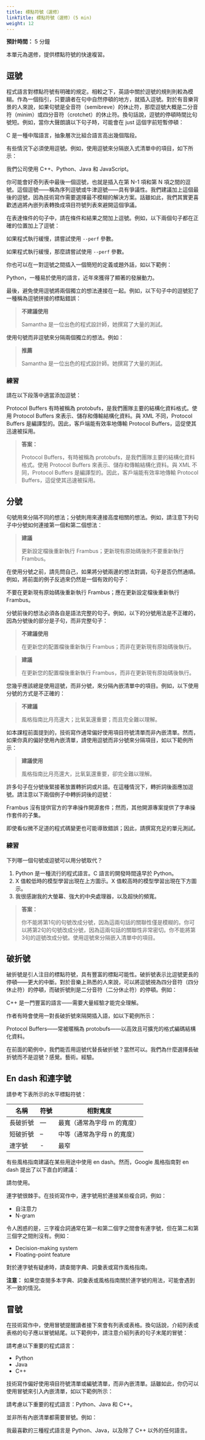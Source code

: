 ```yaml
---
title: 標點符號（選修）
linkTitle: 標點符號（選修）(5 min)
weight: 12
---
```


**預計時間：** 5 分鐘

本單元為選修，提供標點符號的快速複習。

## 逗號

程式語言對標點符號有明確的規定。相較之下，英語中關於逗號的規則則較為模糊。作為一個指引，只要讀者在句中自然停頓的地方，就插入逗號。對於有音樂背景的人來說，如果句號是全音符（semibreve）的休止符，那麼逗號大概是二分音符（minim）或四分音符（crotchet）的休止符。換句話說，逗號的停頓時間比句號短。例如，當你大聲朗讀以下句子時，可能會在 just 這個字前短暫停頓：

C 是一種中階語言，抽象層次比組合語言高出幾個階段。

有些情況下必須使用逗號。例如，使用逗號來分隔嵌入式清單中的項目，如下所示：

我們公司使用 C++、Python、Java 和 JavaScript。

你可能會好奇列表中最後一個逗號，也就是插入在第 N-1 項和第 N 項之間的逗號。這個逗號——稱為序列逗號或牛津逗號——具有爭議性。我們建議加上這個最後的逗號，因為技術寫作需要選擇最不模糊的解決方案。話雖如此，我們其實更喜歡透過將內嵌列表轉換成項目符號列表來避開這個爭議。

在表達條件的句子中，請在條件和結果之間加上逗號。例如，以下兩個句子都在正確的位置加上了逗號：

如果程式執行緩慢，請嘗試使用 `--perf` 參數。

如果程式執行緩慢，那麼請嘗試使用 `--perf` 參數。

你也可以在一對逗號之間插入一個簡短的定義或題外話，如以下範例：

Python，一種易於使用的語言，近年來獲得了顯著的發展動力。

最後，避免使用逗號將兩個獨立的想法連接在一起。例如，以下句子中的逗號犯了一種稱為逗號拼接的標點錯誤：

> **不建議使用**
>
> Samantha 是一位出色的程式設計師，她撰寫了大量的測試。

使用句號而非逗號來分隔兩個獨立的想法。例如：

> **推薦**
>
> Samantha 是一位出色的程式設計師。她撰寫了大量的測試。

### 練習

請在以下段落中適當添加逗號：

Protocol Buffers 有時被稱為 protobufs，是我們團隊主要的結構化資料格式。使用 Protocol Buffers 來表示、儲存和傳輸結構化資料。與 XML 不同，Protocol Buffers 是編譯型的。因此，客戶端能有效率地傳輸 Protocol Buffers，這促使其迅速被採用。

> **答案：**
>
> Protocol Buffers，有時被稱為 protobufs，是我們團隊主要的結構化資料格式。使用 Protocol Buffers 來表示、儲存和傳輸結構化資料。與 XML 不同，Protocol Buffers 是編譯型的。因此，客戶端能有效率地傳輸 Protocol Buffers，這促使其迅速被採用。

## 分號

句號用來分隔不同的想法；分號則用來連接高度相關的想法。例如，請注意下列句子中分號如何連接第一個和第二個想法：

> **建議**
>
> 更新設定檔後重新執行 Frambus；更新現有原始碼後則不要重新執行 Frambus。

在使用分號之前，請先問自己，如果將分號兩邊的想法對調，句子是否仍然通順。例如，將前面的例子反過來仍然是一個有效的句子：

不要在更新現有原始碼後重新執行 Frambus；應在更新設定檔後重新執行 Frambus。

分號前後的想法必須各自是語法完整的句子。例如，以下的分號用法是不正確的，因為分號後的部分是子句，而非完整句子：

> **不建議使用**
>
> 在更新您的配置檔後重新執行 Frambus；而非在更新現有原始碼後執行。

> **建議**
>
> 在更新您的配置檔後重新執行 Frambus，而非在更新現有原始碼後執行。

您幾乎應該總是使用逗號，而非分號，來分隔內嵌清單中的項目。例如，以下使用分號的方式是不正確的：

> **不建議**
>
> 風格指南比月亮還大；比氧氣還重要；而且完全難以理解。

如本課程前面提到的，技術寫作通常偏好使用項目符號清單而非內嵌清單。然而，如果你真的偏好使用內嵌清單，請使用逗號而非分號來分隔項目，如以下範例所示：

> **建議使用**
>
> 風格指南比月亮還大，比氧氣還重要，卻完全難以理解。

許多句子在分號後緊接著放置轉折詞或片語。在這種情況下，轉折詞後面應加逗號。請注意以下兩個例子中轉折詞後的逗號：

Frambus 沒有提供官方的字串操作開源套件；然而，其他開源專案提供了字串操作套件的子集。

即使看似微不足道的程式碼變更也可能導致錯誤；因此，請撰寫充足的單元測試。

### 練習

下列哪一個句號或逗號可以用分號取代？

1.  Python 是一種流行的程式語言。C 語言的開發時間遠早於 Python。
2.  X 值較低時的模型學習出現在上方圖示。X 值較高時的模型學習出現在下方圖示。
3.  我很感謝我的大螢幕、強大的中央處理器，以及超快的頻寬。

> **答案：**
>
> 你不能將第1句的句號改成分號，因為這兩句話的關聯性僅是模糊的。你可以將第2句的句號改成分號，因為這兩句話的關聯性非常密切。你不能將第3句的逗號改成分號。使用逗號來分隔嵌入清單中的項目。

## 破折號

破折號是引人注目的標點符號，具有豐富的標點可能性。破折號表示比逗號更長的停頓——更大的中斷。對於音樂上熟悉的人來說，可以將逗號視為四分音符（四分休止符）的停頓，而破折號則是二分音符（二分休止符）的停頓。例如：

C++ 是一門豐富的語言——需要大量經驗才能完全理解。

作者有時會使用一對長破折號來隔開插入語，如以下範例所示：

Protocol Buffers——常被暱稱為 protobufs——以高效且可擴充的格式編碼結構化資料。

在前面的範例中，我們能否用逗號代替長破折號？當然可以。我們為什麼選擇長破折號而不是逗號？感覺。藝術。經驗。

## En dash 和連字號

請參考下表所示的水平標點符號：

| 名稱 | 符號 | 相對寬度 |
| --- | --- | --- |
| 長破折號 | — | 最寬（通常為字母 m 的寬度） |
| 短破折號 | – | 中等（通常為字母 n 的寬度） |
| 連字號 | \- | 最窄 |

有些風格指南建議在某些用途中使用 en dash。然而，Google 風格指南對 en dash 提出了以下直白的建議：

請勿使用。

連字號很棘手。在技術寫作中，連字號用於連接某些複合詞，例如：

*   自注意力
*   N-gram

令人困惑的是，三字複合詞通常在第一和第二個字之間會有連字號，但在第二和第三個字之間則沒有。例如：

*   Decision-making system
*   Floating-point feature

對於連字號有疑慮時，請查閱字典、詞彙表或寫作風格指南。

**注意：** 如果您查閱多本字典、詞彙表或風格指南關於連字號的用法，可能會遇到不一致的情況。

## 冒號

在技術寫作中，使用冒號提醒讀者接下來會有列表或表格。換句話說，介紹列表或表格的句子應以冒號結尾。以下範例中，請注意介紹列表的句子末尾的冒號：

請考慮以下重要的程式語言：

*   Python
*   Java
*   C++

技術寫作偏好使用項目符號清單或編號清單，而非內嵌清單。話雖如此，你仍可以使用冒號來引入內嵌清單，如以下範例所示：

請考慮以下重要的程式語言：Python、Java 和 C++。

並非所有內嵌清單都需要冒號。例如：

我最喜歡的三種程式語言是 Python、Java，以及除了 C++ 以外的任何語言。